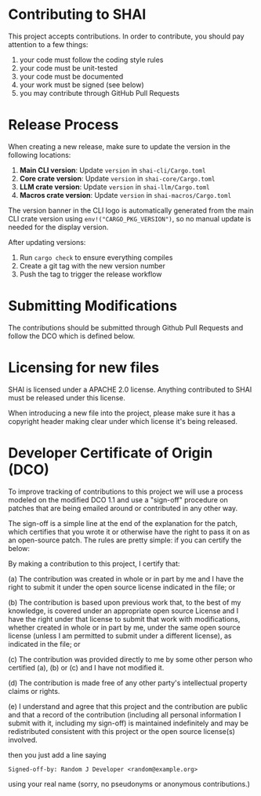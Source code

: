 # Contributing to SHAI
 
This project accepts contributions. In order to contribute, you should
pay attention to a few things:
 
1. your code must follow the coding style rules
2. your code must be unit-tested
3. your code must be documented
4. your work must be signed (see below)
5. you may contribute through GitHub Pull Requests
 
# Release Process

When creating a new release, make sure to update the version in the following locations:

1. **Main CLI version**: Update `version` in `shai-cli/Cargo.toml`
2. **Core crate version**: Update `version` in `shai-core/Cargo.toml` 
3. **LLM crate version**: Update `version` in `shai-llm/Cargo.toml`
4. **Macros crate version**: Update `version` in `shai-macros/Cargo.toml`

The version banner in the CLI logo is automatically generated from the main CLI crate version using `env!("CARGO_PKG_VERSION")`, so no manual update is needed for the display version.

After updating versions:
1. Run `cargo check` to ensure everything compiles
2. Create a git tag with the new version number
3. Push the tag to trigger the release workflow

# Submitting Modifications
 
The contributions should be submitted through Github Pull Requests
and follow the DCO which is defined below.
 
# Licensing for new files
 
SHAI is licensed under a APACHE 2.0 license. Anything
contributed to SHAI must be released under this license.
 
When introducing a new file into the project, please make sure it has a
copyright header making clear under which license it's being released.
 
# Developer Certificate of Origin (DCO)
 
To improve tracking of contributions to this project we will use a
process modeled on the modified DCO 1.1 and use a "sign-off" procedure
on patches that are being emailed around or contributed in any other
way.
 
The sign-off is a simple line at the end of the explanation for the
patch, which certifies that you wrote it or otherwise have the right
to pass it on as an open-source patch.  The rules are pretty simple:
if you can certify the below:
 
By making a contribution to this project, I certify that:
 
(a) The contribution was created in whole or in part by me and I have
    the right to submit it under the open source license indicated in
    the file; or
 
(b) The contribution is based upon previous work that, to the best of
    my knowledge, is covered under an appropriate open source License
    and I have the right under that license to submit that work with
    modifications, whether created in whole or in part by me, under
    the same open source license (unless I am permitted to submit
    under a different license), as indicated in the file; or
 
(c) The contribution was provided directly to me by some other person
    who certified (a), (b) or (c) and I have not modified it.
 
(d) The contribution is made free of any other party's intellectual
    property claims or rights.
 
(e) I understand and agree that this project and the contribution are
    public and that a record of the contribution (including all
    personal information I submit with it, including my sign-off) is
    maintained indefinitely and may be redistributed consistent with
    this project or the open source license(s) involved.
 
 
then you just add a line saying
 
    Signed-off-by: Random J Developer <random@example.org>
 
using your real name (sorry, no pseudonyms or anonymous contributions.)